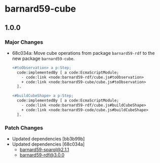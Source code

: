 # barnard59-cube

## 1.0.0

### Major Changes

- 68c034a: Move cube operations from package `barnard59-rdf` to the new package `barnard59-cube`.

  ```diff
  <#toObservation> a p:Step;
    code:implementedBy [ a code:EcmaScriptModule;
      - code:link <node:barnard59-rdf/cube.js#toObservation>
      + code:link <node:barnard59-cube/cube.js#toObservation>
    ].

  <#buildCubeShape> a p:Step;
    code:implementedBy [ a code:EcmaScriptModule;
      - code:link <node:barnard59-rdf/cube.js#buildCubeShape>
      + code:link <node:barnard59-code/cube.js#buildCubeShape>
    ].

  ```

### Patch Changes

- Updated dependencies [bb3b99b]
- Updated dependencies [68c034a]
  - barnard59-sparql@2.1.1
  - barnard59-rdf@3.0.0

